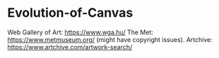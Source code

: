 # Evolution-of-Canvas

Web Gallery of Art: https://www.wga.hu/
The Met: https://www.metmuseum.org/ (might have copyright issues).
Artchive: https://www.artchive.com/artwork-search/
